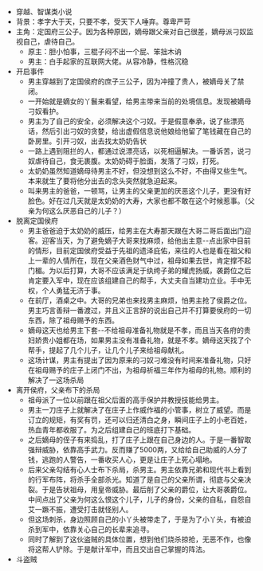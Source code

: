 - 穿越、智谋类小说
- 背景：孝字大于天，只要不孝，受天下人唾弃。尊卑严苛
- 主角：定国府三公子。因为各种原因，嫡母跟父亲对自己很差，嫡母派刁奴监视自己，虐待自己。
    - 原主：胆小怕事，三棍子闷不出一个屁、笨拙木讷
    - 男主：白手起家的互联网大佬。从容冷静，性格沉稳
- 开启事件
    - 男主穿越到了定国侯府的庶子三公子，因为冲撞了贵人，被嫡母关了禁闭。
    - 一开始就是嫡女的丫鬟来看望，给男主带来当前的处境信息。发现被嫡母刁奴看护。
    - 男主为了自己的安全，必须解决这个刁奴。于是假意奉承，说了些漂亮话，然后引出刁奴的贪婪，给出虚假信息说他娘给他留了笔钱藏在自己的卧房里。引开刁奴，出去找太奶奶告状
    - 一路上遇到阻拦的人，都通过说漂亮话，以死相逼解决。一番诉苦，说刁奴虐待自己，食无裹腹。太奶奶碍于脸面，发落了刁奴，打死。
    - 太奶奶虽然知道嫡母待男主不好，但没想到这么不好，不由得又些生气。本来就生了要将他分出去的念头突然就急迫起来。
    - 叫来男主的爸爸，一顿骂，让男主的父亲更加的厌恶这个儿子，更没有好脸色。好在过几天就是太奶奶的大寿，大家也都不敢在这个时候惹事。（父亲为何这么厌恶自己的儿子？）
- 脱离定国侯府
    - 男主爸爸迫于太奶奶的威压，给男主在大寿那天跟在大哥二哥后面出门迎客。迎客当天，为了避免嫡子大哥来找麻烦，给他出主意--点出家中目前的情形，目前定国侯府受益于先祖的遗泽庇佑，来往的人也是看在祖父和上一辈的人情所在，现在父亲酒色财气中过，祖母如果去世，肯定撑不起门楣。为以后打算，大哥不应该满足于纨绔子弟的耀虎扬威，袭爵位之后肯定要入军中，现在应该组建自己的帮手，大丈夫自当建功立业。手中无权，个人勇猛无济于事。
    - 在前厅，酒桌之中。大哥的兄弟也来找男主麻烦，怕男主抢了侯爵之位。男主巧言善辩一番渡过，并且义正言辞的说出自己并不打算要侯府的一切东西，除了祖母赐予的东西。
    - 嫡母这天也给男主下套--不给祖母准备礼物就是不孝，而且当天各府的贵妇娇贵小姐都在场，如果男主没有准备礼物，就是不孝。嫡母这天找了个帮手，提起了几个儿子，让几个儿子来给祖母献礼。
    - 这场计谋，男主有提出了因为原来的刁奴刁难没有时间来准备礼物，只好在祖母赐予的庄子上闭门不出，为祖母祈福三年作为祖母的礼物。顺利的解决了一这场杀局
- 离开侯府，父亲布下的杀局
    - 祖母派了一位以前跟在祖父后面的高手保护并教授技能给男主。
    - 男主一刀庄子上就解决了在庄子上作威作福的小管事，树立了威望。而是订立的规矩，有奖有罚，还可以归还清白之身，瞬间庄子上的小老百姓，热血青年都收服了。为之后组建自己的班底打下基础。
    - 之后嫡母的侄子有来捣乱，打了庄子上跟在自己身边的人。于是一番智取强辩威胁，依靠高手武力。反而赚了5000两，又给给自己助威的人分了钱，逃跑的人警告，一番收买人心，更是让庄子上死心塌地。
    - 后来父亲勾结有心人士布下杀局，杀男主。男主依靠兄弟和现代书上看到的行军布阵，将杀手全部杀光。知道了是自己的父亲所谓，彻底与父亲决裂。于是告状祖母，用皇帝威胁。最后削了父亲的爵位，让大哥袭爵位。中间点出了父亲为何这么恨这个儿子，儿子的身份，父亲的自私，自怨自艾一蹶不振，遭受打击就怪别人。
    - 但这场刺杀，身边照顾自己的小丫头被带走了，于是为了小丫头，有被迫杀到军中，依靠关心自己的长辈来追寻。
    - 同时了解到了这伙盗贼的具体位置，想到他们烧杀掠抢，无恶不作，也像将这帮人铲除。于是献计军中，而且交出自己掌握的阵法。
- 斗盗贼
